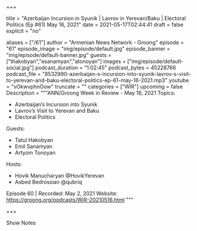 
+++

title = "Azerbaijan Incursion in Syunik | Lavrov in Yerevan/Baku | Electoral Politics (Ep #61) May 16, 2021"
date = 2021-05-17T02:44:41
draft = false
explicit = "no"

aliases = ["/61"]
author = "Armenian News Network - Groong"
episode = "61"
episode_image = "img/episode/default.jpg"
episode_banner = "img/episode/default-banner.jpg"
guests = ["thakobyan","esanamyan","atonoyan"]
images = ["img/episode/default-social.jpg"]
podcast_duration = "1:02:45"
podcast_bytes = 45228766
podcast_file = "8532990-azerbaijan-s-incursion-into-syunik-lavrov-s-visit-to-yerevan-and-baku-electoral-politics-ep-61-may-16-2021.mp3"
youtube = "vOkwvphnOow"
truncate = ""
categories = ["WIR"]
upcoming = false
Description = """ANN/Groong Week in Review - May 16, 2021
Topics:
* Azerbaijan’s Incursion into Syunik
* Lavrov’s Visit to Yerevan and Baku
* Electoral Politics

Guests:
- Tatul Hakobyan
- Emil Sanamyan
- Artyom Tonoyan

Hosts:
- Hovik Manucharyan @HovikYerevan
- Asbed Bedrossian @qubriq

Episode 60 | Recorded: May 2, 2021
Website: https://groong.org/podcasts/WiR-20210516.html
"""

+++

Show Notes

